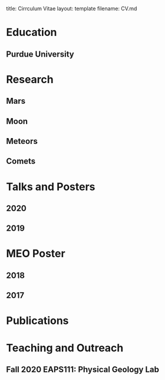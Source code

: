 title: Cirrculum Vitae
layout: template
filename: CV.md

# Education
## Purdue University

# Research
## Mars

## Moon

## Meteors

## Comets

# Talks and Posters
## 2020

## 2019
# MEO Poster

## 2018

## 2017

# Publications

# Teaching and Outreach
## Fall 2020      EAPS111: Physical Geology Lab
